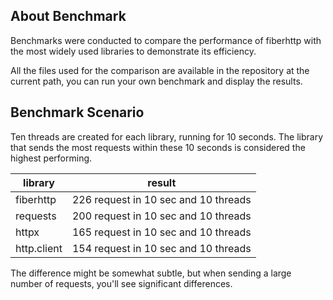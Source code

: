 ## About Benchmark
Benchmarks were conducted to compare the performance of fiberhttp with the most widely used libraries to demonstrate its efficiency.

All the files used for the comparison are available in the repository at the current path, you can run your own benchmark and display the results.

## Benchmark Scenario
Ten threads are created for each library, running for 10 seconds. The library that sends the most requests within these 10 seconds is considered the highest performing.

|**library**|**result**|
|------------|--------------|
|fiberhttp|226 request in 10 sec and 10 threads|
|requests|200 request in 10 sec and 10 threads|
|httpx|165 request in 10 sec and 10 threads|
|http.client|154 request in 10 sec and 10 threads|

The difference might be somewhat subtle, but when sending a large number of requests, you'll see significant differences.

